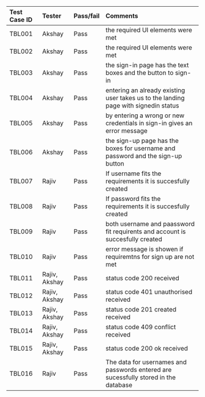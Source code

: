 |Test Case ID|Tester                        |Pass/fail    |Comments                                                                             
|:-----------|:-----------------------------|:------------|:-------------------------------------------------------------------------------------
|TBL001      |Akshay                        |Pass         |the required UI elements were met                                        
|TBL002      |Akshay                        |Pass         |the required UI elements were met                                        
|TBL003      |Akshay                        |Pass         |the sign-in page has the text boxes and the button to sign-in            
|TBL004      |Akshay                        |Pass         |entering an already existing user takes us to the landing page with signedin status
|TBL005      |Akshay                        |Pass         |by entering a wrong or new credentials in sign-in gives an error message 
|TBL006      |Akshay                        |Pass         |the sign-up page has the boxes for username and password and the sign-up button
|TBL007      |Rajiv                         |Pass         |If username fits the requirements it is succesfully created
|TBL008      |Rajiv                         |Pass         |If password fits the requirements it is succesfully created
|TBL009      |Rajiv                         |Pass         |both username and paassword fit requirents and account is succesfully created
|TBL010      |Rajiv                         |Pass         |error message is showen if requiremtns for sign up are not met
|TBL011      |Rajiv, Akshay                 |Pass         |status code 200 received 
|TBL012      |Rajiv, Akshay                 |Pass         |status code 401 unauthorised received
|TBL013      |Rajiv, Akshay                 |Pass         |status code 201 created received
|TBL014      |Rajiv, Akshay                 |Pass         |status code 409 conflict received
|TBL015      |Rajiv, Akshay                 |Pass         |status code 200 ok received
|TBL016      |Rajiv                         |Pass         | The data for usernames and passwords entered are sucessfully stored in the database

